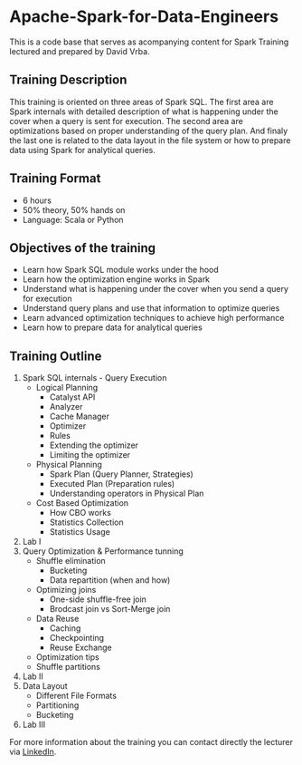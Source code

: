 # Apache-Spark-for-Data-Engineers
This is a code base that serves as acompanying content for Spark Training lectured and prepared by David Vrba.

## Training Description
This training is oriented on three areas of Spark SQL. The first area are Spark internals with detailed description of what is happening under the cover when a query is sent for execution. The second area are optimizations based on proper understanding of the query plan. And finaly the last one is related to the data layout in the file system or how to prepare data using Spark for analytical queries.

## Training Format
* 6 hours
* 50% theory, 50% hands on
* Language: Scala or Python

## Objectives of the training
* Learn how Spark SQL module works under the hood
* Learn how the optimization engine works in Spark
* Understand what is happening under the cover when you send a query for execution
* Understand query plans and use that information to optimize queries
* Learn advanced optimization techniques to achieve high performance
* Learn how to prepare data for analytical queries

## Training Outline
1. Spark SQL internals - Query Execution
    * Logical Planning
        * Catalyst API
        * Analyzer
        * Cache Manager
        * Optimizer
        * Rules
        * Extending the optimizer
        * Limiting the optimizer
    * Physical Planning
        * Spark Plan (Query Planner, Strategies)
        * Executed Plan (Preparation rules)
        * Understanding operators in Physical Plan
    * Cost Based Optimization
        * How CBO works
        * Statistics Collection
        * Statistics Usage
2. Lab I
3. Query Optimization & Performance tunning
    * Shuffle elimination
        * Bucketing
        * Data repartition (when and how)
    * Optimizing joins
        * One-side shuffle-free join
        * Brodcast join vs Sort-Merge join
    * Data Reuse
        * Caching
        * Checkpointing
        * Reuse Exchange
    * Optimization tips
    * Shuffle partitions
4. Lab II
6. Data Layout
    * Different File Formats
    * Partitioning
    * Bucketing
7. Lab III

For more information about the training you can contact directly the lecturer via <a href="http://www.linkedin.com/in/vrba-david" target="_blank"> LinkedIn</a>.
